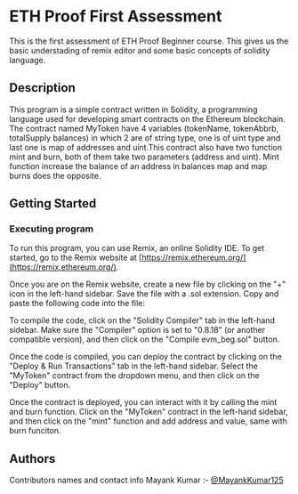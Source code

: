 # ETH Proof First Assessment

This is the first assessment of ETH Proof Beginner course. This gives us the basic understading of remix editor and some basic concepts of solidity language.

## Description

This program is a simple contract written in Solidity, a programming language used for developing smart contracts on the Ethereum blockchain. The contract named MyToken have 4 variables (tokenName, tokenAbbrb, totalSupply balances) in which 2 are of string type, one is of uint type and last one is map of addresses and uint.This contract also have two function mint and burn, both of them take two parameters (address and uint). Mint function increase the balance of an address in balances map and map burns does the opposite.

## Getting Started

### Executing program
To run this program, you can use Remix, an online Solidity IDE. To get started, go to the Remix website at [https://remix.ethereum.org/](https://remix.ethereum.org/).

Once you are on the Remix website, create a new file by clicking on the "+" icon in the left-hand sidebar. Save the file with a .sol extension. Copy and paste the following code into the file:

To compile the code, click on the "Solidity Compiler" tab in the left-hand sidebar. Make sure the "Compiler" option is set to "0.8.18" (or another compatible version), and then click on the "Compile evm_beg.sol" button.

Once the code is compiled, you can deploy the contract by clicking on the "Deploy & Run Transactions" tab in the left-hand sidebar. Select the "MyToken" contract from the dropdown menu, and then click on the "Deploy" button.

Once the contract is deployed, you can interact with it by calling the mint and burn function. Click on the "MyToken" contract in the left-hand sidebar, and then click on the "mint" function and add address and value, same with burn funciton. 


## Authors
Contributors names and contact info
Mayank Kumar :- [@MayankKumar125](https://github.com/Mayankkumar125)
